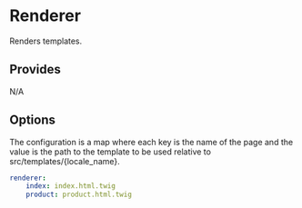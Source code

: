# Renderer
Renders templates.

## Provides
N/A

## Options
The configuration is a map where each key is the name of the page and the value is the path to the template to be used relative to src/templates/{locale_name}.

```yaml
renderer:
    index: index.html.twig
    product: product.html.twig
```
